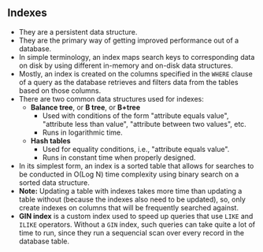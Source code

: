 ## Indexes

- They are a persistent data structure.
- They are the primary way of getting improved performance out of a database.
- In simple terminology, an index maps search keys to corresponding data on disk by using different in-memory and on-disk data structures.
- Mostly, an index is created on the columns specified in the `WHERE` clause of a query as the database retrieves and filters data from the tables based on those columns.
- There are two common data structures used for indexes:
  - **Balance tree**, or **B tree**, or **B+tree**
    - Used with conditions of the form "attribute equals value", "attribute less than value", "attribute between two values", etc.
    - Runs in logarithmic time.
  - **Hash tables**
    - Used for equality conditions, i.e., "attribute equals value".
    - Runs in constant time when properly designed.
- In its simplest form, an index is a sorted table that allows for searches to be conducted in O(Log N) time complexity using binary search on a sorted data structure.
- **Note:** Updating a table with indexes takes more time than updating a table without (because the indexes also need to be updated), so, only create indexes on columns that will be frequently searched against.
- **GIN index** is a custom index used to speed up queries that use `LIKE` and `ILIKE` operators. Without a `GIN` index, such queries can take quite a lot of time to run, since they run a sequencial scan over every record in the database table.
